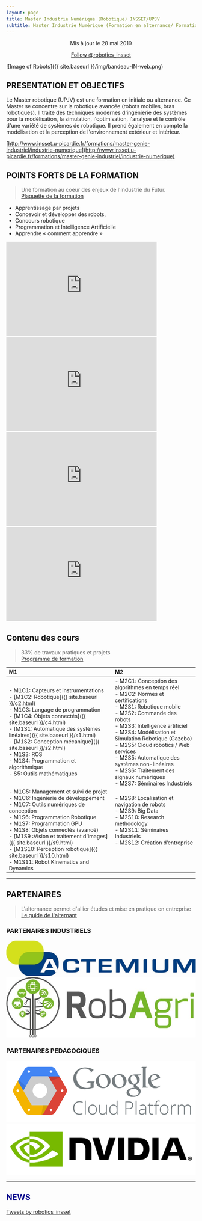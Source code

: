 ```yaml
---
layout: page
title: Master Industrie Numérique (Robotique) INSSET/UPJV
subtitle: Master Industrie Numérique (Formation en alternance/ Formation initial à Saint Quentin)
---
```


<p align="center">Mis à jour le 28 mai 2019</p>

<p align="center">
<a href="https://twitter.com/robotics_insset?ref_src=twsrc%5Etfw" class="twitter-follow-button" data-show-count="false">Follow @robotics_insset</a><script async src="https://platform.twitter.com/widgets.js" charset="utf-8"></script>
</p>

![Image of Robots]({{ site.baseurl }}/img/bandeau-IN-web.png)

## PRESENTATION ET OBJECTIFS

 Le Master robotique (UPJV) est une formation en initiale ou alternance. Ce Master se concentre sur la robotique avancée (robots mobiles, bras robotiques). Il traite des techniques modernes d'ingénierie des systèmes pour la modélisation, la simulation, l'optimisation, l'analyse et le contrôle d'une variété de systèmes de robotique. Il prend également en compte la modélisation et la perception de l'environnement extérieur et intérieur.

[http://www.insset.u-picardie.fr/formations/master-genie-industriel/industrie-numerique](http://www.insset.u-picardie.fr/formations/master-genie-industriel/industrie-numerique)

## POINTS FORTS DE LA FORMATION

> Une formation au coeur des enjeux de l’Industrie du Futur.  
[Plaquette de la formation](http://www.insset.u-picardie.fr/images/Plaquettes/Industrie-numerique-A4-1.0.pdf)

* Apprentissage par projets
* Concevoir et développer des robots,
* Concours robotique
* Programmation et Intelligence Artificielle
* Apprendre « comment apprendre »

<div class="row">
  <div class="col-lg-6 col-md-8 col-xs-10 thumb">
    <iframe
      width="400"
      height="250"
      src="https://www.youtube.com/embed/tOxgJZkYv3Q"
      frameborder="0"
      allowfullscreen
    ></iframe>
  </div>
  <div class="col-lg-6 col-md-8 col-xs-10 thumb">
    <iframe
      width="400"
      height="250"
      src="https://www.youtube.com/embed/jvVT7RVgUDo"
      frameborder="0"
      allowfullscreen
    ></iframe>
  </div>
  <div class="col-lg-6 col-md-8 col-xs-10 thumb">
    <iframe
      width="400"
      height="250"
      src="https://www.youtube.com/embed/fFn0UDd5TQY"
      frameborder="0"
      allowfullscreen
    ></iframe>
  </div>
  <div class="col-lg-6 col-md-8 col-xs-10 thumb">
    <iframe
      width="400"
      height="250"
      src="https://www.youtube.com/embed/bE4P1yyvaEs"
      frameborder="0"
      allowfullscreen
    ></iframe>
  </div>
</div>


## Contenu des cours

> 33% de travaux pratiques et projets  
[Programme de formation](http://www.insset.u-picardie.fr/images/Plaquettes/Master-1ere-Annee-Genie-Industriel-IN.pdf)

|  M1 | M2 |
| :-------- | :-------- |
| - M1C1: Capteurs et instrumentations <br/> - [M1C2: Robotique]({{ site.baseurl }}/c2.html) <br/> - M1C3: Langage de programmation <br/> - [M1C4: Objets connectés]({{ site.baseurl }}/c4.html) <br/> - [M1S1: Automatique des systèmes linéaires]({{ site.baseurl }}/s1.html) <br/> - [M1S2: Conception mécanique]({{ site.baseurl }}/s2.html) <br/> - M1S3: ROS <br/> - M1S4: Programmation et algorithmique <br/> - S5: Outils mathématiques <br/>   | - M2C1: Conception des algorithmes en temps réel <br/> - M2C2: Normes et certifications <br/> - M2S1: Robotique mobile <br/> - M2S2: Commande des robots <br/> - M2S3: Intelligence artificiel  <br/> - M2S4: Modélisation et Simulation Robotique (Gazebo)  <br/> - M2S5: Cloud robotics / Web services <br/> - M2S5: Automatique des systèmes non-linéaires <br/> - M2S6: Traitement des signaux numériques <br/> - M2S7: Séminaires Industriels   |
| - M1C5: Management et suivi de projet <br/> - M1C6: Ingénierie de développement <br/> - M1C7: Outils numériques de conception <br/> - M1S6: Programmation Robotique <br/> - M1S7: Programmation GPU  <br/> - M1S8: Objets connectés (avancé) <br/> - [M1S9 :Vision et traitement d'images]({{ site.baseurl }}/s9.html) <br/> - [M1S10: Perception robotique]({{ site.baseurl }}/s10.html) <br/>  - M1S11: Robot Kinematics and Dynamics <br/> | - M2S8: Localisation et navigation de robots <br/> - M2S9: Big Data <br/> - M2S10: Research methodology <br/> - M2S11: Séminaires Industriels <br/> - M2S12: Création d’entreprise <br/>  <br/>  <br/> <br/>  |

<!-- ---

## SECTEURS D’ACTIVITÉ

> La robotique va changer le mode de travail dans tous les secteurs

* Automobile, Construction Mécanique,
* Transport, Logistique, 
* Militaire, Aéronautique,
* Agriculture, Environnement, Agroalimentaire,
* Médical, Santé, Domestique,
* Conseils et services aux entreprises,
* Centre de recherches publics et privés -->

---

## PARTENAIRES

> L'alternance permet d'allier études et mise en pratique en entreprise  
[Le guide de l'alternant](http://www.insset.u-picardie.fr/images/Guide_de_lalternant.pdf)

### PARTENAIRES INDUSTRIELS
<div class="row">
  <div class="col-lg-6 col-md-8 col-xs-10 thumb">
    <a class="thumbnail" href="https://www.actemium.fr/fr/">
      <img class="img-fluid" src="/img/actemium.jpg" alt="">
    </a>
  </div>
  <div class="col-lg-6 col-md-8 col-xs-10 thumb">
    <a class="thumbnail" href="http://www.axema.fr/agroequipements/Pages/Article.aspx?IDArticle=344&Categorie=Technique">
      <img class="img-fluid" src="/img/robagri.jpg" alt="">
    </a>
  </div>
</div>

### PARTENAIRES PEDAGOGIQUES
<div class="row">
  <div class="col-lg-6 col-md-8 col-xs-10 thumb">
    <a class="thumbnail" href="https://cloud.google.com/">
      <img class="img-fluid" src="/img/GCP.png" alt="">
    </a>
  </div>
  <div class="col-lg-6 col-md-8 col-xs-10 thumb">
    <a class="thumbnail" href="https://www.nvidia.com/fr-fr/">
      <img class="img-fluid" src="/img/Logo-NVIDIA.jpg" alt="">
    </a>
  </div>
</div>

***

## <span style="color:DarkBlue">NEWS</span>

<a class="twitter-timeline" href="https://twitter.com/robotics_insset?ref_src=twsrc%5Etfw" data-tweet-limit="6">Tweets by robotics_insset</a> <script async src="https://platform.twitter.com/widgets.js" charset="utf-8"></script>
